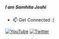 ##### I am Samhita Joshi
- :mailbox: Get Connected :)

[![YouTube](https://img.shields.io/youtube/views/i1_qmW_isDc?style=social)](https://www.youtube.com/channel/UC-pXuGzu-1LHW6WBnh3mTqA/videos)
[![Twitter](https://img.shields.io/twitter/follow/joshisamhita?label=Me%20Tweets%21&style=social)](https://twitter.com/JoshiSamhita)
